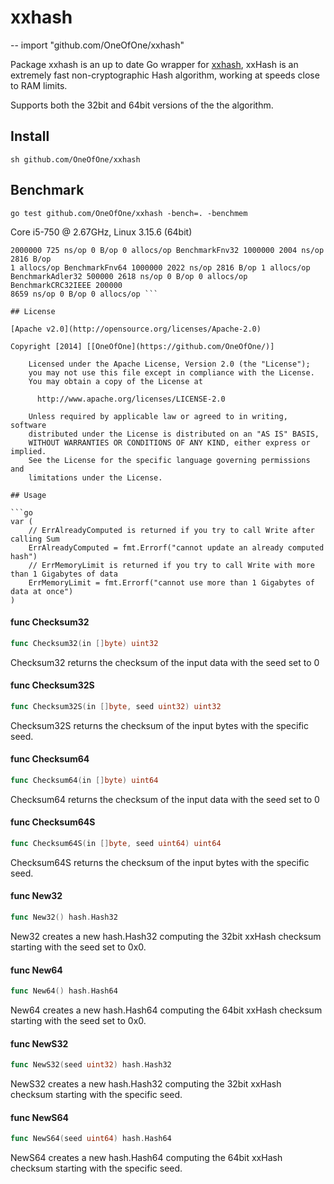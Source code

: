 # xxhash
--
    import "github.com/OneOfOne/xxhash"

Package xxhash is an up to date Go wrapper for
[xxhash](https://code.google.com/p/xxhash/), xxHash is an extremely fast
non-cryptographic Hash algorithm, working at speeds close to RAM limits.

Supports both the 32bit and 64bit versions of the the algorithm.

## Install

```sh github.com/OneOfOne/xxhash ```

## Benchmark

``` go test github.com/OneOfOne/xxhash -bench=. -benchmem ```

Core i5-750 @ 2.67GHz, Linux 3.15.6 (64bit)

``` BenchmarkXxhash64 3000000 472 ns/op 0 B/op 0 allocs/op BenchmarkXxhash32
2000000 725 ns/op 0 B/op 0 allocs/op BenchmarkFnv32 1000000 2004 ns/op 2816 B/op
1 allocs/op BenchmarkFnv64 1000000 2022 ns/op 2816 B/op 1 allocs/op
BenchmarkAdler32 500000 2618 ns/op 0 B/op 0 allocs/op BenchmarkCRC32IEEE 200000
8659 ns/op 0 B/op 0 allocs/op ```

## License

[Apache v2.0](http://opensource.org/licenses/Apache-2.0)

Copyright [2014] [[OneOfOne](https://github.com/OneOfOne/)]

    Licensed under the Apache License, Version 2.0 (the "License");
    you may not use this file except in compliance with the License.
    You may obtain a copy of the License at

      http://www.apache.org/licenses/LICENSE-2.0

    Unless required by applicable law or agreed to in writing, software
    distributed under the License is distributed on an "AS IS" BASIS,
    WITHOUT WARRANTIES OR CONDITIONS OF ANY KIND, either express or implied.
    See the License for the specific language governing permissions and
    limitations under the License.

## Usage

```go
var (
	// ErrAlreadyComputed is returned if you try to call Write after calling Sum
	ErrAlreadyComputed = fmt.Errorf("cannot update an already computed hash")
	// ErrMemoryLimit is returned if you try to call Write with more than 1 Gigabytes of data
	ErrMemoryLimit = fmt.Errorf("cannot use more than 1 Gigabytes of data at once")
)
```

#### func  Checksum32

```go
func Checksum32(in []byte) uint32
```
Checksum32 returns the checksum of the input data with the seed set to 0

#### func  Checksum32S

```go
func Checksum32S(in []byte, seed uint32) uint32
```
Checksum32S returns the checksum of the input bytes with the specific seed.

#### func  Checksum64

```go
func Checksum64(in []byte) uint64
```
Checksum64 returns the checksum of the input data with the seed set to 0

#### func  Checksum64S

```go
func Checksum64S(in []byte, seed uint64) uint64
```
Checksum64S returns the checksum of the input bytes with the specific seed.

#### func  New32

```go
func New32() hash.Hash32
```
New32 creates a new hash.Hash32 computing the 32bit xxHash checksum starting
with the seed set to 0x0.

#### func  New64

```go
func New64() hash.Hash64
```
New64 creates a new hash.Hash64 computing the 64bit xxHash checksum starting
with the seed set to 0x0.

#### func  NewS32

```go
func NewS32(seed uint32) hash.Hash32
```
NewS32 creates a new hash.Hash32 computing the 32bit xxHash checksum starting
with the specific seed.

#### func  NewS64

```go
func NewS64(seed uint64) hash.Hash64
```
NewS64 creates a new hash.Hash64 computing the 64bit xxHash checksum starting
with the specific seed.
